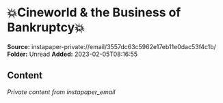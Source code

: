 # 💥Cineworld & the Business of Bankruptcy💥

**Source:** instapaper-private://email/3557dc63c5962e17eb11e0dac53f4c1b/
**Folder:** Unread
**Added:** 2023-02-05T08:16:55




## Content
*Private content from instapaper_email*

